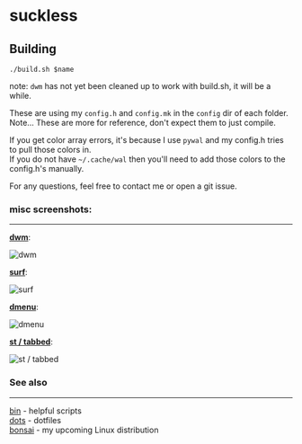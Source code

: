 # suckless

## Building

`./build.sh $name`

note: `dwm` has not yet been cleaned up to work with build.sh, it will be a while.

These are using my `config.h` and `config.mk` in the `config` dir of each folder.  
Note... These are more for reference, don't expect them to just compile.

If you get color array errors, it's because I use `pywal` and my config.h tries to pull those colors in.  
If you do not have `~/.cache/wal` then you'll need to add those colors to the config.h's manually.

For any questions, feel free to contact me or open a git issue.

### misc screenshots:
------

**[dwm](http://github.com/MitchWeaver/suckless/tree/master/dwm)**:

![dwm](http://i.imgur.com/oSki6JQ.png)

**[surf](http://github.com/MitchWeaver/suckless/tree/master/surf)**:

![surf](http://i.imgur.com/yRY0yMg.png)

**[dmenu](http://github.com/MitchWeaver/suckless/tree/master/dwm)**:

![dmenu](http://i.imgur.com/qdgw5n9.jpg)

**[st / tabbed](http://github.com/MitchWeaver/suckless/tree/master/st)**:

![st / tabbed](http://i.imgur.com/HjfUvWn.png)

### See also
-------

[bin](http://github.com/mitchweaver/bin) - helpful scripts  
[dots](http://github.com/mitchweaver/dots) - dotfiles  
[bonsai](http://github.com/mitchweaver/bonsai) - my upcoming Linux distribution

